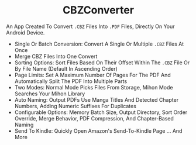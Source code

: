 <h1 align="center">CBZConverter</h1>

An App Created To Convert `.CBZ` Files Into `.PDF` Files, Directly On Your Android Device.

- Single Or Batch Conversion: Convert A Single Or Multiple `.CBZ` Files At Once
- Merge CBZ Files Into One Convert
- Sorting Options: Sort Files Based On Their Offset Within The `.CBZ` File Or By File Name (Default In Ascending Order)
- Page Limits: Set A Maximum Number Of Pages For The PDF And Automatically Split The PDF Into Multiple Parts
- Two Modes: Normal Mode Picks Files From Storage, Mihon Mode Searches Your Mihon Library
- Auto Naming: Output PDFs Use Manga Titles And Detected Chapter Numbers, Adding Numeric Suffixes For Duplicates
- Configurable Options: Memory Batch Size, Output Directory, Sort Order Override, Merge Behavior, PDF Compression, And Chapter-Based Naming
- Send To Kindle: Quickly Open Amazon's Send-To-Kindle Page
... And More
